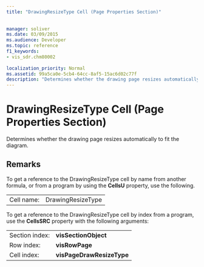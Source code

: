 ```yaml
---
title: "DrawingResizeType Cell (Page Properties Section)"
 
 
manager: soliver
ms.date: 03/09/2015
ms.audience: Developer
ms.topic: reference
f1_keywords:
- vis_sdr.chm80002
 
localization_priority: Normal
ms.assetid: 99a5ca0e-5cb4-64cc-8af5-15ac6d02c77f
description: "Determines whether the drawing page resizes automatically to fit the diagram."
---
```


# DrawingResizeType Cell (Page Properties Section)

Determines whether the drawing page resizes automatically to fit the diagram. 
  
## Remarks

To get a reference to the DrawingResizeType cell by name from another formula, or from a program by using the **CellsU** property, use the following. 
  
|||
|:-----|:-----|
|Cell name:  <br/> |DrawingResizeType  <br/> |
   
To get a reference to the DrawingResizeType cell by index from a program, use the **CellsSRC** property with the following arguments: 
  
|||
|:-----|:-----|
|Section index:  <br/> |**visSectionObject** <br/> |
|Row index:  <br/> |**visRowPage** <br/> |
|Cell index:  <br/> |**visPageDrawResizeType** <br/> |
   


